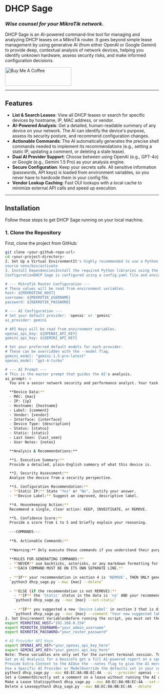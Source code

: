# DHCP Sage

### *Wise counsel for your MikroTik network.*

DHCP Sage is an AI-powered command-line tool for managing and analyzing DHCP leases on a MikroTik router. It goes beyond simple lease management by using generative AI (from either OpenAI or Google Gemini) to provide deep, contextual analysis of network devices, helping you identify unknown hardware, assess security risks, and make informed configuration decisions.

<a href="https://buymeacoffee.com/farsonic" target="_blank"><img src="https://cdn.buymeacoffee.com/buttons/v2/default-yellow.png" alt="Buy Me A Coffee" style="height: 60px; width: 217px;" ></a>

---

## Features

- **List & Search Leases**: View all DHCP leases or search for specific devices by hostname, IP, MAC address, or vendor.
- **AI-Powered Analysis**: Get a detailed, human-readable summary of any device on your network. The AI can identify the device's purpose, assess its security posture, and recommend configuration changes.
- **Actionable Commands**: The AI automatically generates the precise shell commands needed to implement its recommendations (e.g., setting a static IP, updating a comment, or deleting a stale lease).
- **Dual AI Provider Support**: Choose between using OpenAI (e.g., GPT-4o) or Google (e.g., Gemini 1.5 Pro) as your analysis engine.
- **Secure Configuration**: Keep your secrets safe. All sensitive information (passwords, API keys) is loaded from environment variables, so you never have to hardcode them in your config file.
- **Vendor Lookup Caching**: Fast OUI lookups with a local cache to minimize external API calls and speed up execution.

---

## Installation

Follow these steps to get DHCP Sage running on your local machine.

### 1. Clone the Repository
First, clone the project from GitHub:
```bash
git clone <your-github-repo-url>
cd <your-project-directory>
2. Set Up a Virtual EnvironmentIt's highly recommended to use a Python virtual environment to manage dependencies.python3 -m venv venv
source venv/bin/activate
3. Install DependenciesInstall the required Python libraries using the requirements.txt file.pip install -r requirements.txt
ConfigurationDHCP Sage is configured using a config.yaml file and environment variables.1. Create config.yamlCreate a config.yaml file in the root of the project directory. You can use the example below as a template. This file is safe to commit to Git as it contains no secrets.# config.yaml

# --- MikroTik Router Configuration ---
# These values will be read from environment variables.
host: ${MIKROTIKE_HOST}
username: ${MIKROTIK_USERNAME}
password: ${NIKROTIK_PASSWORD}

# --- AI Configuration ---
# Set your default provider: 'openai' or 'gemini'
ai_provider: gemini

# API Keys will be read from environment variables.
openai_api_key: ${OPENAI_API_KEY}
gemini_api_key: ${GEMINI_API_KEY}

# Set your preferred default models for each provider.
# These can be overridden with the --model flag.
gemini_model: "gemini-1.5-pro-latest"
openai_model: "gpt-4-turbo"

# --- AI Prompt ---
# This is the master prompt that guides the AI's analysis.
ai_prompt: >
  You are a senior network security and performance analyst. Your task is to provide a comprehensive and actionable analysis of a network device using the following data. Your response must be structured with the headings provided below.

  **Device Data:**
  - MAC: {mac}
  - IP: {ip}
  - Hostname: {hostname}
  - Label: {comment}
  - Vendor: {vendor}
  - Interface: {interface}
  - Device Type: {description}
  - Status: {status}
  - Static: {static}
  - Last Seen: {last_seen}
  - User Notes: {notes}

  **Analysis & Recommendations:**

  **1. Executive Summary:**
  Provide a detailed, plain-English summary of what this device is.

  **2. Security Assessment:**
  Analyze the device from a security perspective.

  **3. Configuration Recommendation:**
  - **Static IP:** State "Yes" or "No". Justify your answer.
  - **Device Label:** Suggest an improved, descriptive label.

  **4. Housekeeping Action:**
  Recommend a single, clear action: KEEP, INVESTIGATE, or REMOVE.

  **5. Confidence Score:**
  Provide a score from 1 to 5 and briefly explain your reasoning.
  
  ---COMMANDS---
  
  **6. Actionable Commands:**
  
  **Warning:** Only execute these commands if you understand their purpose and how to use them. Misuse can interrupt network functionality.
  
  **RULES FOR GENERATING COMMANDS:**
  - **NEVER** use backticks, asterisks, or any markdown formatting for the commands.
  - **EACH COMMAND MUST BE ON ITS OWN SEPARATE LINE.**
  
  - **IF** your recommendation in section 4 is 'REMOVE', THEN ONLY generate this single, exact line:
  `python3 dhcp_sage.py --mac {mac} --delete`
  
  - **ELSE (if the recommendation is not REMOVE):**
    - **IF** the 'Static' status in the data is 'no' AND your recommendation in section 3 was 'Yes', THEN generate this exact line:
    `python3 dhcp_sage.py --mac {mac} --set-static`
    
    - **IF** you suggested a new 'Device Label' in section 3 that is different from the current 'Label', THEN generate this exact line:
    `python3 dhcp_sage.py --mac {mac} --comment "Your new suggested label"`
2. Set Environment VariablesBefore running the script, you must set the following environment variables in your terminal. This keeps your credentials secure and out of the codebase.# MikroTik Credentials
export MIKROTIKE_HOST="192.168.0.254"
export MIKROTIK_USERNAME="your_admin_username"
export NIKROTIK_PASSWORD="your_router_password"

# AI Provider API Keys
export OPENAI_API_KEY="your_openai_api_key_here"
export GEMINI_API_KEY="your_gemini_api_key_here"
Note: These variables are only set for the current terminal session. To make them permanent, add them to your shell's profile script (e.g., ~/.zshrc, ~/.bash_profile).UsageHere are some examples of how to use DHCP Sage.List All Leasespython3 dhcp_sage.py --list
Get an AI Analysis for a DeviceTo get a full AI-powered report on a specific device:python3 dhcp_sage.py --mac 68:EC:8A:0B:EC:4A --ai
Provide Extra Context to the AIUse the --notes flag to give the AI more context for its analysis.python3 dhcp_sage.py --mac 68:EC:8A:0B:EC:4A --ai --notes "I think this is my new smart hub in the living room."
Use a Specific AI Provider or ModelOverride the defaults set in your config.yaml for a single run.# Use OpenAI's gpt-4o model for this query
python3 dhcp_sage.py --mac 68:EC:8A:0B:EC:4A --ai --provider openai --model gpt-4o
Set a CommentDirectly set a comment on a lease without running the AI analysis.python3 dhcp_sage.py --mac 68:EC:8A:0B:EC:4A --comment "Living Room Smart Hub"
Make a Lease Staticpython3 dhcp_sage.py --mac 68:EC:8A:0B:EC:4A --set-static
Delete a Leasepython3 dhcp_sage.py --mac 68:EC:8A:0B:EC:4A --delete


